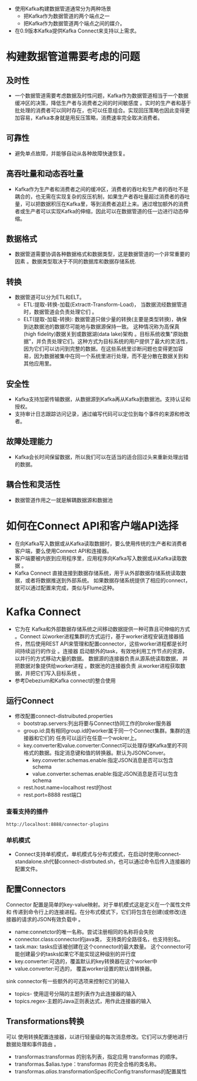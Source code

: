 
* 使用Kafka构建数据管道通常分为两种场景 
    * 把Kafka作为数据管道的两个端点之一 
    * 把Kafka作为数据管道两个端点之间的媒介。 
* 在0.9版本Kafka提供Kafka Connect来支持以上需求。 
# 构建数据管道需要考虑的问题 

## 及时性 


* 一个数据管道需要考虑数据及时性问题，Kafka作为数据管道相当于一个数据缓冲区的决策，降低生产者与消费者之间的时间敏感度 。实时的生产者和基于批处理的消费者可以同时存在，也可以任意组合。实现回压策略也因此变得更加容易，Kafka本身就是用反压策略，消费速率完全取决消费者。 
## 可靠性 


* 避免单点故障，并能够自动从各种故障快速恢复。 
## 高吞吐量和动态吞吐量 


* Kafka作为生产者和消费者之间的缓冲区，消费者的吞吐和生产者的吞吐不是耦合的，也无需在实现复杂的反压机制，如果生产者吞吐量超过消费者的吞吐量，可以把数据积压在Kafka里，等到消费者追赶上来。通过增加额外的消费者或生产者可以实现Kafka的伸缩，因此可以在数据管道的任一边进行动态伸缩。 
## 数据格式 


* 数据管道需要协调各种数据格式和数据类型，这是数据管道的一个非常重要的因素 。数据类型取决于不同的数据库和数据存储系统. 
## 转换 


* 数据管道可以分为ETL和ELT。 
    * ETL:提取-转换-加载(Extractt-Transform-Load)， 当数据流经数据管道时，数据管道会负责处理它们 。 
    * ELT(提取-加载-转换): 数据管道只做少量的转换(主要是类型转换)，确保到达数据池的数据尽可能地与数据源保持一致。 这种情况称为高保真(high fidelity)数据关到或数据湖(data lake)架构 。目标系统收集"原始数据"，并负责处理它们。这种方式为目标系统的用户提供了最大的灵活性，因为它们可以访问到完整的数据。在这些系统里诊断问题也变得更加容易，因为数据被集中在同一个系统里进行处理，而不是分散在数据关到和其他应用里。 
## 安全性 


* Kafka支持加密传输数据，从数据源到Kafka再从Kafka到数据池。支持认证和授权。 
* 支持审计日志跟踪访问记录，通过编写代码可以定位到每个事件的来源和修改者。 
## 故障处理能力 


* Kafka会长时间保留数据，所以我们可以在适当的适合回过头来重新处理出错的数据。 
## 耦合性和灵活性 


* 数据管道作用之一就是解耦数据源和数据池 
# 如何在Connect API和客户端API选择 


* 在向Kafka写入数据或从Kafka读取数据时，要么使用传统的生产者和消费者客户端，要么使用Connect API和连接器。 
* 客户端要被内嵌到应用程序里，应用程序向Kafka写入数据或从Kafka读取数据 。 
* Kafka Connect 直接连接到数据存储系统，用于从外部数据存储系统读取数据，或者将数据推送到外部系统。 如果数据存储系统提供了相应的connect，就可以通过配置来完成，类似与Flume这种。 
# Kafka Connect 


* 它为在 Kafka和外部数据存储系统之间移动数据提供一种可靠且可伸缩的方式 。Connect 以worker进程集群的方式运行，基于worker进程安装连接器插件，然后使用REST API来管理和配置connector，这些worker进程都是长时间持续运行的作业 。连接器 启动额外的task，有效地利用工作节点的资源，以并行的方式移动大量的数据。 数据源的连接器负责从源系统读取数据， 并把数据对象提供给worker进程 。数据池的连接器负责 从worker进程获取数据，并把它们写入目标系统 。
* 参考Debezium和Kafka connect的整合使用 
## 运行Connect 


* 修改配置connect-distruibuted.properties 
    * bootstrap.servers:列出将要与Connect协同工作的broker服务器 
    * group.id:具有相同group.id的worker属于同一个Connect集群。集群的连接器和它们的 任务可以运行在任意一个wokrer上。 
    * key.converter和value.converter:Connect可以处理存储Kafka里的不同格式的数据。指定消息键和值的转换器。默认为JSONConver。 
        * key.converter.schemas.enable:指定JSON消息是否可以包含schema 
        * value.converter.schemas.enable:指定JSON消息是否可以包含schema 
    * rest.host.name=localhost rest的host 
    * rest.port=8888 rest端口 
### 查看支持的插件 

```plain
http://localhost:8888/connector-plugins 
```
### 单机模式 


* Connect支持单机模式，单机模式与分布式模式，在启动时使用connect-standalone.sh代替connect-distrbuted.sh，也可以通过命令后传入连接器的配置文件。 
## 配置Connectors 

Connector 配置是简单的key-value映射。对于单机模式这是定义在一个属性文件和 传递到命令行上的连接进程。在分布式模式下，它们将包含在创建(或修改)连接器的请求的JSON有效负载中 。 


* name:connetctor的唯一名称。尝试注册相同的名称将会失败 
* connector.class:connector的java类， 支持类的全路径名，也支持别名。 
* task.max: tasks应该被创建在这个connector的最大数量。 这个connector可能创建最少的tasks如果它不能实现这种级别的并行度 
* key.converter:可选的，覆盖默认的key转换器在这个worker中 
* value.converter:可选的， 覆盖worker设置的默认值转换器。 

sink connector有一些额外的可选项来控制它们的输入 


* topics- 使用逗号分隔的主题列表作为此连接器的输入 
* topics.regex-主题的Java正则表达式，用作此连接器的输入 
## Transformations转换 

可以 使用转换配置连接器，以进行轻量级的每次消息修改。它们可以方便地进行数据处理和事件路由 。 


* transformas:transformas 的别名列表，指定应用 transformas 的顺序。 
* transformas.$alias.type：transformas 的完全合格的类名称。 
* transformas.$alias.$transformationSpecificConfig:transformas的配置属性 

